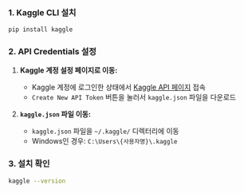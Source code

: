 ### 1. Kaggle CLI 설치

```bash
pip install kaggle
```

### 2. API Credentials 설정

1. **Kaggle 계정 설정 페이지로 이동:**
   - Kaggle 계정에 로그인한 상태에서 [Kaggle API 페이지](https://www.kaggle.com/docs/api) 접속
   - `Create New API Token` 버튼을 눌러서 `kaggle.json` 파일을 다운로드

2. **`kaggle.json` 파일 이동:**  
   - `kaggle.json` 파일을 `~/.kaggle/` 디렉터리에 이동
   - Windows인 경우: `C:\Users\{사용자명}\.kaggle`

### 3. 설치 확인
```bash
kaggle --version
```
